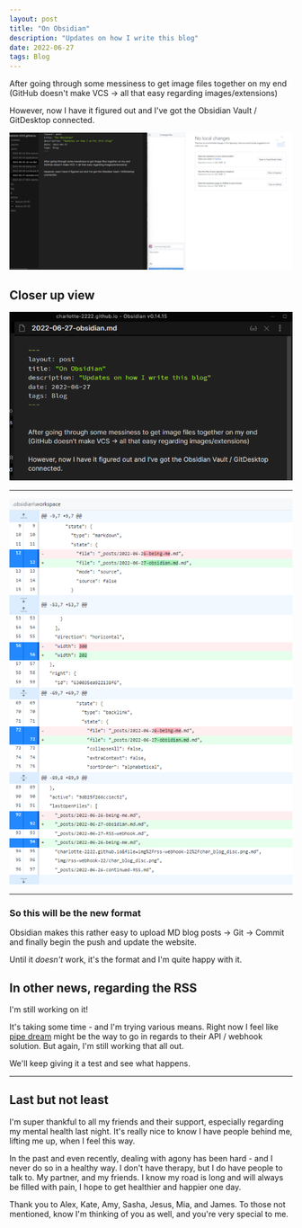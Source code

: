 ```yaml
---
layout: post
title: "On Obsidian"
description: "Updates on how I write this blog"
date: 2022-06-27
tags: Blog
---
```



After going through some messiness to get image files together on my end (GitHub doesn't make VCS -> all that easy regarding images/extensions)

However, now I have it figured out and I've got the Obsidian Vault / GitDesktop connected.


![image of two side by side](../img/06-27-22-obsidian/Pasted%20image%2020220627122356.png)

## Closer up view
![obsidian](../img/06-27-22-obsidian/Pasted%20image%2020220627122527.png)

<hr>

![git desktop](../img/06-27-22-obsidian/Pasted%20image%2020220627122630.png)

<hr>

### So this will be the new format
Obsidian makes this rather easy to upload MD blog posts -> Git -> Commit and finally begin the push and update the website.

Until it *doesn't* work, it's the format and I'm quite happy with it.


## In other news, regarding the RSS
I'm still working on it!

It's taking some time - and I'm trying various means. Right now I feel like <a href="https://pipedream.com/">pipe dream</a> might be the way to go in regards to their API / webhook solution.
But again, I'm still working that all out.

We'll keep giving it a test and see what happens.

<hr>

## Last but not least
I'm super thankful to all my friends and their support, especially regarding my mental health last night. It's really nice to know I have people behind me, lifting me up, when I feel this way.

In the past and even recently, dealing with agony has been hard - and I never do so in a healthy way. I don't have therapy, but I do have people to talk to. My partner, and my friends. I know my road is long and will always be filled with pain, I hope to get healthier and happier one day.

Thank you to Alex, Kate, Amy, Sasha, Jesus, Mia, and James. To those not mentioned, know I'm thinking of you as well, and you're very special to me.








